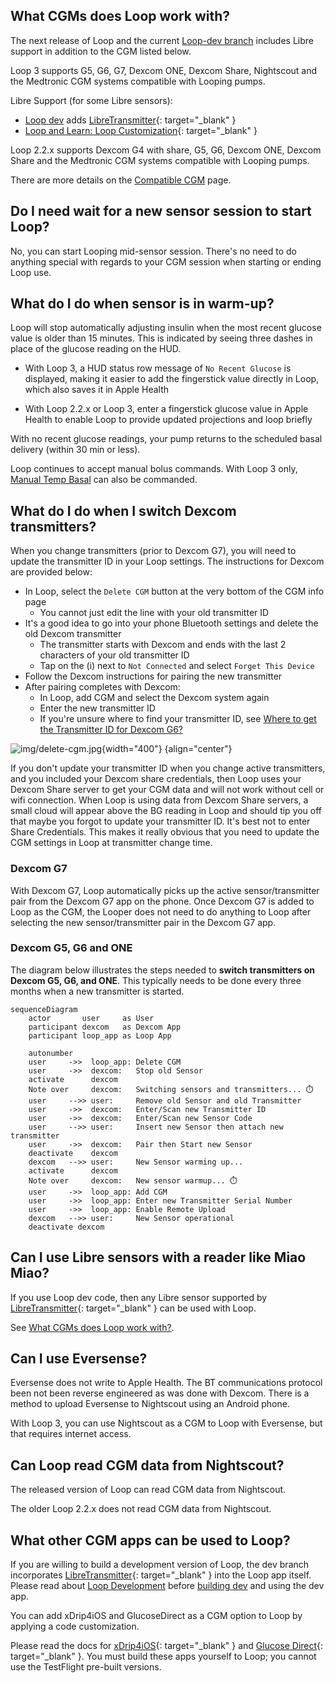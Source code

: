 ## What CGMs does Loop work with?

The next release of Loop and the current [Loop-dev branch](../version/build-dev.md) includes Libre support in addition to the CGM listed below.

Loop 3 supports G5, G6, G7, Dexcom ONE, Dexcom Share, Nightscout and the Medtronic CGM systems compatible with Looping pumps.

Libre Support (for some Libre sensors):

* [Loop dev](../version/build-dev.md) adds [LibreTransmitter](https://github.com/dabear/LibreTransmitter#libretransmitter-for-loop){: target="_blank" }
* [Loop and Learn: Loop Customization](https://www.loopandlearn.org/custom-code){: target="_blank" }

Loop 2.2.x supports Dexcom G4 with share, G5, G6, Dexcom ONE, Dexcom Share and the Medtronic CGM systems compatible with Looping pumps.

There are more details on the [Compatible CGM](../build/cgm.md) page.

## Do I need wait for a new sensor session to start Loop?

No, you can start Looping mid-sensor session. There's no need to do anything special with regards to your CGM session when starting or ending Loop use.

## What do I do when sensor is in warm-up?

Loop will stop automatically adjusting insulin when the most recent glucose value is older than 15 minutes.  This is indicated by seeing three dashes in place of the glucose reading on the HUD.

* With Loop 3, a HUD status row message of `No Recent Glucose` is displayed, making it easier to add the fingerstick value directly in Loop, which also saves it in Apple Health

* With Loop 2.2.x or Loop 3, enter a fingerstick glucose value in Apple Health to enable Loop to provide updated projections and loop briefly

With no recent glucose readings, your pump returns to the scheduled basal delivery (within 30 min or less).

Loop continues to accept manual bolus commands. With Loop 3 only, [Manual Temp Basal](../loop-3/omnipod.md#manual-temp-basal) can also be commanded.

## What do I do when I switch Dexcom transmitters?

When you change transmitters (prior to Dexcom G7), you will need to update the transmitter ID in your Loop settings. The instructions for Dexcom are provided below:

* In Loop, select the `Delete CGM` button at the very bottom of the CGM info page
    * You cannot just edit the line with your old transmitter ID
* It's a good idea to go into your phone Bluetooth settings and delete the old Dexcom transmitter
    * The transmitter starts with Dexcom and ends with the last 2 characters of your old transmitter ID
    * Tap on the (i) next to `Not Connected` and select `Forget This Device`
* Follow the Dexcom instructions for pairing the new transmitter
* After pairing completes with Dexcom:
    * In Loop, add CGM and select the Dexcom system again
    * Enter the new transmitter ID
    * If you're unsure where to find your transmitter ID, see [Where to get the Transmitter ID for Dexcom G6?](../loop-3/add-cgm.md#where-to-get-the-transmitter-id-for-dexcom-g6)

![img/delete-cgm.jpg](img/delete-cgm.jpg){width="400"}
{align="center"}

If you don't update your transmitter ID when you change active transmitters, and you included your Dexcom share credentials, then Loop uses your Dexcom Share server to get your CGM data and will not work without cell or wifi connection. When Loop is using data from Dexcom Share servers, a small cloud will appear above the BG reading in Loop and should tip you off that maybe you forgot to update your transmitter ID. It's best not to enter Share Credentials. This makes it really obvious that you need to update the CGM settings in Loop at transmitter change time.

### Dexcom G7

With Dexcom G7, Loop automatically picks up the active sensor/transmitter pair from the Dexcom G7 app on the phone. Once Dexcom G7 is added to Loop as the CGM, the Looper does not need to do anything to Loop after selecting the new sensor/transmitter pair in the Dexcom G7 app.

### Dexcom G5, G6 and ONE

The diagram below illustrates the steps needed to **switch transmitters on Dexcom G5, G6, and ONE**. This typically needs to be done every three months when a new transmitter is started.

```mermaid
sequenceDiagram
    actor       user     as User
    participant dexcom   as Dexcom App
    participant loop_app as Loop App

    autonumber
    user     ->>  loop_app: Delete CGM
    user     ->>  dexcom:   Stop old Sensor
    activate      dexcom
    Note over     dexcom:   Switching sensors and transmitters... ⏱️
    user     -->> user:     Remove old Sensor and old Transmitter
    user     ->>  dexcom:   Enter/Scan new Transmitter ID
    user     ->>  dexcom:   Enter/Scan new Sensor Code
    user     -->> user:     Insert new Sensor then attach new transmitter
    user     ->>  dexcom:   Pair then Start new Sensor
    deactivate    dexcom
    dexcom   -->> user:     New Sensor warming up... 
    activate      dexcom
    Note over     dexcom:   New sensor warmup... ⏱️
    user     ->>  loop_app: Add CGM
    user     ->>  loop_app: Enter new Transmitter Serial Number
    user     ->>  loop_app: Enable Remote Upload
    dexcom   -->> user:     New Sensor operational
    deactivate dexcom
```


## Can I use Libre sensors with a reader like Miao Miao?

If you use Loop dev code, then any Libre sensor supported by [LibreTransmitter](https://github.com/dabear/LibreTransmitter#libretransmitter-for-loop){: target="_blank" } can be used with Loop.

See [What CGMs does Loop work with?](#what-cgms-does-loop-work-with).

## Can I use Eversense?

Eversense does not write to Apple Health. The BT communications protocol been not been reverse engineered as was done with Dexcom. There is a method to upload Eversense to Nightscout using an Android phone.

With Loop 3, you can use Nightscout as a CGM to Loop with Eversense, but that requires internet access.

## Can Loop read CGM data from Nightscout?

The released version of Loop can read CGM data from Nightscout.

The older Loop 2.2.x does not read CGM data from Nightscout.

## What other CGM apps can be used to Loop?

If you are willing to build a development version of Loop, the dev branch incorporates [LibreTransmitter](https://github.com/dabear/LibreTransmitter/blob/main/readme.md){: target="_blank" } into the Loop app itself. Please read about [Loop Development](../version/development.md) before [building dev](../version/build-dev.md) and using the dev app.

You can add xDrip4iOS and GlucoseDirect as a CGM option to Loop by applying a code customization.

Please read the docs for [xDrip4iOS](https://xdrip4ios.readthedocs.io/en/latest/){: target="_blank" } and [Glucose Direct](https://github.com/creepymonster/GlucoseDirect#readme){: target="_blank" }. You must build these apps yourself to Loop; you cannot use the TestFlight pre-built versions.
